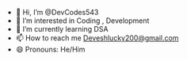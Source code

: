 - 👋 Hi, I’m @DevCodes543
- 👀 I’m interested in Coding , Development
- 🌱 I’m currently learning DSA
- 📫 How to reach me Deveshlucky200@gmail.com
- 😄 Pronouns: He/Him

  
<!---
- 💞️ I’m looking to collaborate on ...
- ⚡ Fun fact: ...
--->

<!---
DevCodes543/DevCodes543 is a ✨ special ✨ repository because its `README.md` (this file) appears on your GitHub profile.
You can click the Preview link to take a look at your changes.
--->
